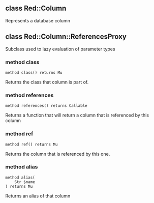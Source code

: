 class Red::Column
-----------------

Represents a database column

class Red::Column::ReferencesProxy
----------------------------------

Subclass used to lazy evaluation of parameter types

### method class

```perl6
method class() returns Mu
```

Returns the class that column is part of.

### method references

```perl6
method references() returns Callable
```

Returns a function that will return a column that is referenced by this column

### method ref

```perl6
method ref() returns Mu
```

Returns the column that is referenced by this one.

### method alias

```perl6
method alias(
    Str $name
) returns Mu
```

Returns an alias of that column

